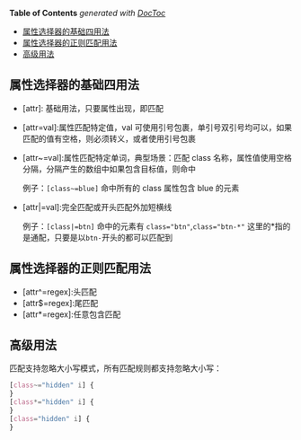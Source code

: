 <!-- START doctoc generated TOC please keep comment here to allow auto update -->
<!-- DON'T EDIT THIS SECTION, INSTEAD RE-RUN doctoc TO UPDATE -->
**Table of Contents**  *generated with [DocToc](https://github.com/thlorenz/doctoc)*

- [属性选择器的基础四用法](#%E5%B1%9E%E6%80%A7%E9%80%89%E6%8B%A9%E5%99%A8%E7%9A%84%E5%9F%BA%E7%A1%80%E5%9B%9B%E7%94%A8%E6%B3%95)
- [属性选择器的正则匹配用法](#%E5%B1%9E%E6%80%A7%E9%80%89%E6%8B%A9%E5%99%A8%E7%9A%84%E6%AD%A3%E5%88%99%E5%8C%B9%E9%85%8D%E7%94%A8%E6%B3%95)
- [高级用法](#%E9%AB%98%E7%BA%A7%E7%94%A8%E6%B3%95)

<!-- END doctoc generated TOC please keep comment here to allow auto update -->

## 属性选择器的基础四用法

- \[attr\]: 基础用法，只要属性出现，即匹配
- \[attr=val\]:属性匹配特定值，val 可使用引号包裹，单引号双引号均可以，如果匹配的值有空格，则必须转义，或者使用引号包裹
- \[attr~=val\]:属性匹配特定单词，典型场景：匹配 class 名称，属性值使用空格分隔，分隔产生的数组中如果包含目标值，则命中

  例子：`[class~=blue]` 命中所有的 class 属性包含 blue 的元素

- \[attr|=val\]:完全匹配或开头匹配外加短横线

  例子：`[class|=btn]` 命中的元素有 `class="btn"`,`class="btn-*"` 这里的\*指的是通配，只要是以`btn-`开头的都可以匹配到

## 属性选择器的正则匹配用法

- \[attr^=regex\]:头匹配
- \[attr$=regex\]:尾匹配
- \[attr\*=regex\]:任意包含匹配

## 高级用法

匹配支持忽略大小写模式，所有匹配规则都支持忽略大小写：

```css
[class~="hidden" i] {
}
[class*="hidden" i] {
}
[class="hidden" i] {
}
```
